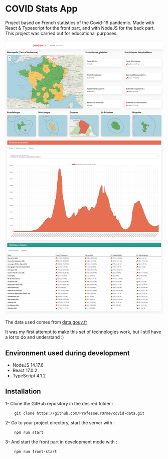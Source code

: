 # COVID Stats App


Project based on French statistics of the Covid-19 pandemic. Made with React & Typescript for the front part, and with NodeJS for the back part. This project was carried out for educational purposes.

<p align="center">
    <img src="https://raw.githubusercontent.com/ProfesseurOrme/covid-data/main/client/public/preview.jpg" alt="preview" width="auto" height="auto">
</p>

The data used comes from [data.gouv.fr](https://www.data.gouv.fr/fr/pages/donnees-coronavirus/)

It was my first attempt to make this set of technologies work, but I still have a lot to do and understand :)

## Environment used during development

* NodeJS 14.17.6
* React 17.0.2
* TypeScript 4.1.2

## Installation
1- Clone the GitHub repository in the desired folder :
```
    git clone https://github.com/ProfesseurOrme/covid-data.git
```

2- Go to your project directory, start the server with  :
```
    npm run start
```

3- And start the front part in development mode with :
```
    npm run front-start
```